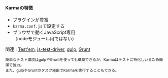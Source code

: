 #### Karmaの特徴
- プラグインが豊富
- `karma.conf.js`で設定する
- ブラウザで動くJavaScript専用  
  （nodeモジュール用ではない）

関連 : [Test'em](https://github.com/airportyh/testem), [js-test-driver](https://code.google.com/p/js-test-driver/), [gulp](http://gulpjs.com/), [Grunt](http://gruntjs.com/)

<small>簡単なテスト環境はgulpやGruntを使っても構築できるが、Karmaはテストに特化しいるため簡潔で強力。  
また、gulpやGruntのタスク経由でKarmaを実行することもできる。</small>
